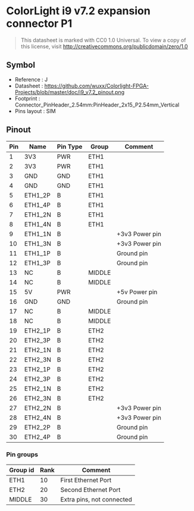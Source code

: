 # ColorLight i9 v7.2 expansion connector P1

> This datasheet is marked with CC0 1.0
> Universal. To view a copy of this license, visit
> http://creativecommons.org/publicdomain/zero/1.0

## Symbol

* Reference : J
* Datasheet : https://github.com/wuxx/Colorlight-FPGA-Projects/blob/master/doc/i9_v7.2_pinout.png
* Footprint : Connector_PinHeader_2.54mm:PinHeader_2x15_P2.54mm_Vertical
* Pins layout : SIM

## Pinout

|Pin|Name|Pin Type|Group|Comment|
|---|---|---|---|---|
|1|3V3|PWR|ETH1||
|2|3V3|PWR|ETH1||
|3|GND|GND|ETH1||
|4|GND|GND|ETH1||
|5|ETH1_2P|B|ETH1||
|6|ETH1_4P|B|ETH1||
|7|ETH1_2N|B|ETH1||
|8|ETH1_4N|B|ETH1||
|9|ETH1_1N|B||+3v3 Power pin|
|10|ETH1_3N|B||+3v3 Power pin|
|11|ETH1_1P|B||Ground pin|
|12|ETH1_3P|B||Ground pin|
|13|NC|B|MIDDLE||
|14|NC|B|MIDDLE||
|15|5V|PWR||+5v Power pin|
|16|GND|GND||Ground pin|
|17|NC|B|MIDDLE||
|18|NC|B|MIDDLE||
|19|ETH2_1P|B|ETH2||
|20|ETH2_3P|B|ETH2||
|21|ETH2_1N|B|ETH2||
|22|ETH2_3N|B|ETH2||
|23|ETH2_1P|B|ETH2||
|24|ETH2_3P|B|ETH2||
|25|ETH2_1N|B|ETH2||
|26|ETH2_3N|B|ETH2||
|27|ETH2_2N|B||+3v3 Power pin|
|28|ETH2_4N|B||+3v3 Power pin|
|29|ETH2_2P|B||Ground pin|
|30|ETH2_4P|B||Ground pin|

### Pin groups

|Group id|Rank|Comment|
|---|---|---|
|ETH1|10|First Ethernet Port|
|ETH2|20|Second Ethernet Port|
|MIDDLE|30|Extra pins, not connected|
